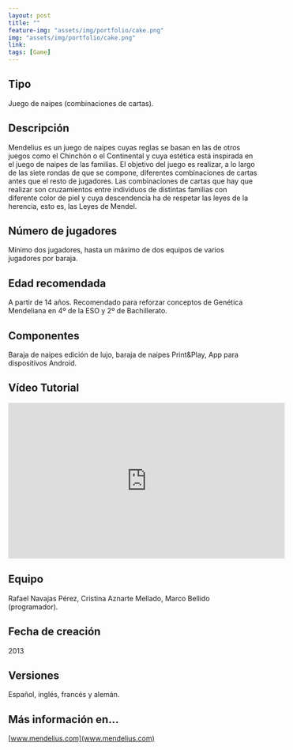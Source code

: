 ```yaml
---
layout: post
title: ""
feature-img: "assets/img/portfolio/cake.png"
img: "assets/img/portfolio/cake.png"
link: 
tags: [Game]
---
```


<!-- ![Cake]({{ page.img | relative_url }})

[FOTO ILUSTRATIVA DEL JUEGO] -->

## Tipo

Juego de naipes (combinaciones de cartas).

## Descripción

Mendelius es un juego de naipes cuyas reglas se basan en las de otros juegos como el Chinchón o el Continental y cuya estética está inspirada en el juego de naipes de las familias. El objetivo del juego es realizar, a lo largo de las siete rondas de que se compone, diferentes combinaciones de cartas antes que el resto de jugadores. Las combinaciones de cartas que hay que realizar son cruzamientos entre individuos de distintas familias con diferente color de piel y cuya descendencia ha de respetar las leyes de la herencia, esto es, las Leyes de Mendel.

## Número de jugadores

Mínimo dos jugadores, hasta un máximo de dos equipos de varios jugadores por baraja.  

## Edad recomendada

A partir de 14 años. Recomendado para reforzar conceptos de Genética Mendeliana en 4º de la ESO y 2º de Bachillerato. 

## Componentes

Baraja de naipes edición de lujo, baraja de naipes Print&Play, App para dispositivos Android. 

## Vídeo Tutorial

<iframe width="560" height="315" src="https://www.youtube.com/embed/9xSYvj8KTq4" frameborder="0" allow="autoplay; encrypted-media" allowfullscreen></iframe>

## Equipo

Rafael Navajas Pérez, Cristina Aznarte Mellado, Marco Bellido (programador). 

## Fecha de creación

2013

## Versiones

Español, inglés, francés y alemán. 

## Más información en...

[www.mendelius.com](www.mendelius.com)

